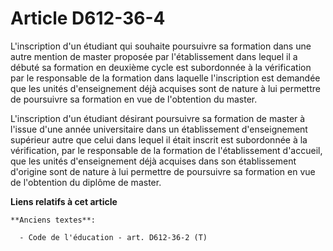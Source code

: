 # Article D612-36-4

L'inscription d'un étudiant qui souhaite poursuivre sa formation dans une autre mention de master proposée par
l'établissement dans lequel il a débuté sa formation en deuxième cycle est subordonnée à la vérification par le responsable
de la formation dans laquelle l'inscription est demandée que les unités d'enseignement déjà acquises sont de nature à lui
permettre de poursuivre sa formation en vue de l'obtention du master.

L'inscription d'un étudiant désirant poursuivre sa formation de master à l'issue d'une année universitaire dans un
établissement d'enseignement supérieur autre que celui dans lequel il était inscrit est subordonnée à la vérification, par le
responsable de la formation de l'établissement d'accueil, que les unités d'enseignement déjà acquises dans son établissement
d'origine sont de nature à lui permettre de poursuivre sa formation en vue de l'obtention du diplôme de master.

**Liens relatifs à cet article**

	**Anciens textes**:

	  - Code de l'éducation - art. D612-36-2 (T)
